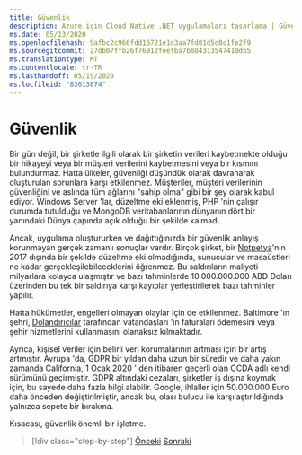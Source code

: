```yaml
---
title: Güvenlik
description: Azure için Cloud Native .NET uygulamaları tasarlama | Güven
ms.date: 05/13/2020
ms.openlocfilehash: 9afbc2c960fdd16721e1d3aa7fd01d5c0c1fe2f9
ms.sourcegitcommit: 27db07ffb26f76912feefba7b884313547410db5
ms.translationtype: MT
ms.contentlocale: tr-TR
ms.lasthandoff: 05/19/2020
ms.locfileid: "83613674"
---
```

# <a name="security"></a>Güvenlik

Bir gün değil, bir şirketle ilgili olarak bir şirketin verileri kaybetmekte olduğu bir hikayeyi veya bir müşteri verilerini kaybetmesini veya bir kısmını bulundurmaz. Hatta ülkeler, güvenliği düşündük olarak davranarak oluşturulan sorunlara karşı etkilenmez. Müşteriler, müşteri verilerinin güvenliğini ve aslında tüm ağlarını "sahip olma" gibi bir şey olarak kabul ediyor. Windows Server 'lar, düzeltme eki eklenmiş, PHP 'nin çalışır durumda tutulduğu ve MongoDB veritabanlarının dünyanın dört bir yanındaki Dünya çapında açık olduğu bir şekilde kalmadı.

Ancak, uygulama oluştururken ve dağıttığınızda bir güvenlik anlayış korunmayan gerçek zamanlı sonuçlar vardır. Birçok şirket, bir [Notpetya](https://www.wired.com/story/notpetya-cyberattack-ukraine-russia-code-crashed-the-world/)'nın 2017 dışında bir şekilde düzeltme eki olmadığında, sunucular ve masaüstleri ne kadar gerçekleşilebileceklerini öğrenmez. Bu saldırıların maliyeti milyarlara kolayca ulaşmıştır ve bazı tahminlerde 10.000.000.000 ABD Doları üzerinden bu tek bir saldırıya karşı kayıplar yerleştirilerek bazı tahminler yapılır.

Hatta hükümetler, engelleri olmayan olaylar için de etkilenmez. Baltimore 'ın şehri, [Dolandırıcılar](https://www.vox.com/recode/2019/5/21/18634505/baltimore-ransom-robbinhood-mayor-jack-young-hackers) tarafından vatandaşları 'ın faturaları ödemesini veya şehir hizmetlerini kullanmasını olanaksız kılmaktadır.

Ayrıca, kişisel veriler için belirli veri korumalarının artması için bir artış artmıştır. Avrupa 'da, GDPR bir yıldan daha uzun bir süredir ve daha yakın zamanda California, 1 Ocak 2020 ' den itibaren geçerli olan CCDA adlı kendi sürümünü geçirmiştir. GDPR altındaki cezaları, şirketler iş dışına koymak için, bu sayede daha fazla bilgi alabilir. Google, ihlaller için 50.000.000 Euro daha önceden değiştirilmiştir, ancak bu, olası bulucu ile karşılaştırıldığında yalnızca sepete bir bırakma.

Kısacası, güvenlik önemli bir işletme.

>[!div class="step-by-step"]
>[Önceki](identity-server.md) 
> [Sonraki](azure-security.md)
